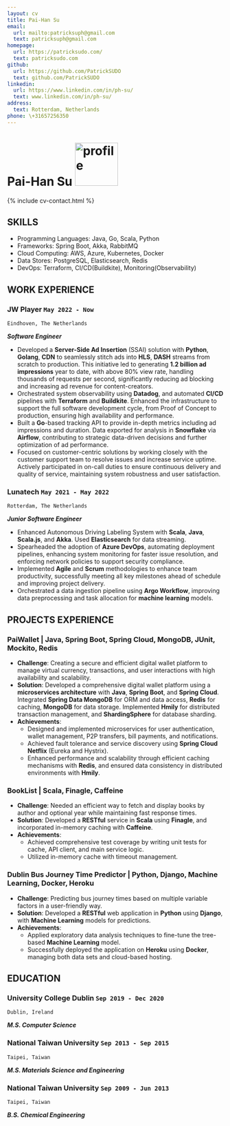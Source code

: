 ```yaml
---
layout: cv
title: Pai-Han Su
email:
  url: mailto:patricksuph@gmail.com
  text: patricksuph@gmail.com
homepage:
  url: https://patricksudo.com/
  text: patricksudo.com
github:
  url: https://github.com/PatrickSUDO
  text: github.com/PatrickSUDO
linkedin:
  url: https://www.linkedin.com/in/ph-su/
  text: www.linkedin.com/in/ph-su/
address:
  text: Rotterdam, Netherlands
phone: \+31657256350
---
```



# Pai-Han **Su** <img src="https://media.licdn.com/dms/image/D4E03AQGT5x85guxcfA/profile-displayphoto-shrink_800_800/0/1702080694052?e=1714003200&v=beta&t=1WywKhCPgbOcU3lee9TbAOK5_BskNkaj3KgvAAGyMeo" alt="profile" width="100"/>

<!--
include contact information from the front matter
Supported arguments:
    - homepage: url, text
    - phone
    - email
-->

{% include cv-contact.html %}

## SKILLS

- Programming Languages: Java, Go, Scala, Python
- Frameworks: Spring Boot, Akka, RabbitMQ
- Cloud Computing: AWS, Azure, Kubernetes, Docker
- Data Stores: PostgreSQL, Elasticsearch, Redis
- DevOps: Terraform, CI/CD(Buildkite), Monitoring(Observability)

## WORK EXPERIENCE

### **JW Player**  `May 2022 - Now`

```
Eindhoven, The Netherlands
```

**_Software Engineer_**

- Developed a **Server-Side Ad Insertion** (SSAI) solution with **Python**, **Golang**, **CDN** to seamlessly stitch ads into **HLS**, **DASH** streams from scratch to production. This initiative led to generating **1.2 billion ad impressions** year to date, with above 80% view rate, handling thousands of requests per second, significantly reducing ad blocking and increasing ad revenue for content-creators.
- Orchestrated system observability using **Datadog**, and automated **CI/CD** pipelines with **Terraform** and **Buildkite**. Enhanced the infrastructure to support the full software development cycle, from Proof of Concept to production, ensuring high availability and performance.
- Built a **Go**-based tracking API to provide in-depth metrics including ad impressions and duration. Data exported for analysis in **Snowflake** via **Airflow**, contributing to strategic data-driven decisions and further optimization of ad performance.
- Focused on customer-centric solutions by working closely with the customer support team to resolve issues and increase service uptime. Actively participated in on-call duties to ensure continuous delivery and quality of service, maintaining system robustness and user satisfaction.

### **Lunatech**  `May 2021 - May 2022`

```
Rotterdam, The Netherlands
```

**_Junior Software Engineer_**

- Enhanced Autonomous Driving Labeling System with **Scala**, **Java**, **Scala.js**, and **Akka**. Used **Elasticsearch** for data streaming.
- Spearheaded the adoption of **Azure DevOps**, automating deployment pipelines, enhancing system monitoring for faster issue resolution, and enforcing network policies to support security compliance.
- Implemented **Agile** and **Scrum** methodologies to enhance team productivity, successfully meeting all key milestones ahead of schedule and improving project delivery.
- Orchestrated a data ingestion pipeline using **Argo Workflow**, improving data preprocessing and task allocation for **machine learning** models.

## PROJECTS EXPERIENCE

### **PaiWallet** | Java, Spring Boot, Spring Cloud, MongoDB, JUnit, Mockito, Redis

- **Challenge**: Creating a secure and efficient digital wallet platform to manage virtual currency, transactions, and user interactions with high availability and scalability.
- **Solution**: Developed a comprehensive digital wallet platform using a **microservices architecture** with **Java**, **Spring Boot**, and **Spring Cloud**. Integrated **Spring Data MongoDB** for ORM and data access, **Redis** for caching, **MongoDB** for data storage. Implemented **Hmily** for distributed transaction management, and **ShardingSphere** for database sharding.
- **Achievements**:
  - Designed and implemented microservices for user authentication, wallet management, P2P transfers, bill payments, and notifications.
  - Achieved fault tolerance and service discovery using **Spring Cloud Netflix** (Eureka and Hystrix).
  - Enhanced performance and scalability through efficient caching mechanisms with **Redis**, and ensured data consistency in distributed environments with **Hmily**.

### **BookList** | Scala, Finagle, Caffeine

- **Challenge**: Needed an efficient way to fetch and display books by author and optional year while maintaining fast response times.
- **Solution**: Developed a **RESTful** service in **Scala** using **Finagle**, and incorporated in-memory caching with **Caffeine**.
- **Achievements**:
  - Achieved comprehensive test coverage by writing unit tests for cache, API client, and main service logic.
  - Utilized in-memory cache with timeout management.
  
### **Dublin Bus Journey Time Predictor** | Python, Django, Machine Learning, Docker, Heroku

- **Challenge**: Predicting bus journey times based on multiple variable factors in a user-friendly way.
- **Solution**: Developed a **RESTful** web application in **Python** using **Django**, with **Machine Learning** models for predictions.
- **Achievements**:
  - Applied exploratory data analysis techniques to fine-tune the tree-based **Machine Learning** model.
  - Successfully deployed the application on **Heroku** using **Docker**, managing both data sets and cloud-based hosting.

## EDUCATION

### **University College Dublin** `Sep 2019 - Dec 2020`

```
Dublin, Ireland
```

**_M.S. Computer Science_**

### **National Taiwan University**   `Sep 2013 - Sep 2015`

```
Taipei, Taiwan
```

**_M.S. Materials Science and Engineering_**

### **National Taiwan University**   `Sep 2009 - Jun 2013`

```
Taipei, Taiwan
```

**_B.S. Chemical Engineering_**

<!-- ### Footer

Last updated: May 2023 -->
